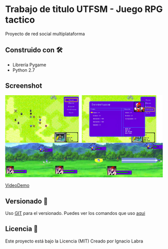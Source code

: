 # Trabajo de titulo UTFSM - Juego RPG tactico

Proyecto de red social multiplataforma

## Construido con 🛠️

* Librería Pygame
* Python 2.7

## Screenshot
![](./python.png)

[VideoDemo](https://www.facebook.com/naxo.rojas.9/videos/1485667201447882)

## Versionado 📌

Uso [GIT](https://git-scm.com/) para el versionado.
Puedes ver los comandos que uso [aqui](https://nacholabraweb.000webhostapp.com/docs/Tutoriales.html)

## Licencia 📄
Este proyecto está bajo la Licencia (MIT)
Creado por Ignacio Labra
